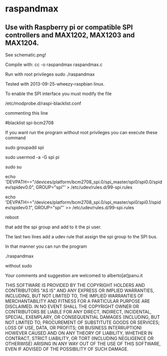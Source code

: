 # raspandmax

## Use with Raspberry pi or compatible SPI controllers and MAX1202, MAX1203 and MAX1204.

See schematic.png!

Compile with: cc -o raspandmax raspandmax.c

Run with root privileges sudo ./raspandmax

Tested with 2013-09-25-wheezy-raspbian linux.

To enable the SPI interface you must modify the file

/etc/modprobe.d/raspi-blacklist.conf

commenting this line

#blacklist spi-bcm2708

If you want run the program without root privileges you can execute these command

sudo groupadd spi

sudo usermod -a -G spi pi

sudo su 

echo 'DEVPATH=="/devices/platform/bcm2708_spi.0/spi_master/spi0/spi0.0/spidev/spidev0.0", GROUP="spi"' > /etc/udev/rules.d/99-spi.rules

echo 'DEVPATH=="/devices/platform/bcm2708_spi.0/spi_master/spi0/spi0.1/spidev/spidev0.1", GROUP="spi"' >> /etc/udev/rules.d/99-spi.rules

reboot

that add the spi group and add to it the pi user.

The last two lines add a udev rule that assign the spi group to the SPI bus.

In that manner you can run the program

./raspandmax

without sudo

Your comments and suggestion are welcomed to alberto[at]panu.it

THIS SOFTWARE IS PROVIDED BY THE COPYRIGHT HOLDERS AND CONTRIBUTORS "AS IS" AND ANY EXPRESS OR IMPLIED WARRANTIES, INCLUDING, BUT NOT LIMITED TO, THE IMPLIED WARRANTIES OF MERCHANTABILITY AND FITNESS FOR A PARTICULAR PURPOSE ARE DISCLAIMED. IN NO EVENT SHALL THE COPYRIGHT OWNER OR CONTRIBUTORS BE LIABLE FOR ANY DIRECT, INDIRECT, INCIDENTAL, SPECIAL, EXEMPLARY, OR CONSEQUENTIAL DAMAGES (INCLUDING, BUT NOT LIMITED TO, PROCUREMENT OF SUBSTITUTE GOODS OR SERVICES; LOSS OF USE, DATA, OR PROFITS; OR BUSINESS INTERRUPTION) HOWEVER CAUSED AND ON ANY THEORY OF LIABILITY, WHETHER IN CONTRACT, STRICT LIABILITY, OR TORT (INCLUDING NEGLIGENCE OR OTHERWISE) ARISING IN ANY WAY OUT OF THE USE OF THIS SOFTWARE, EVEN IF ADVISED OF THE POSSIBILITY OF SUCH DAMAGE.

